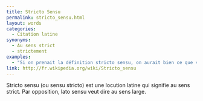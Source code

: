 ```yaml
---
title: Stricto Sensu
permalink: stricto_sensu.html
layout: words
categories:
  - Citation latine
synonyms:
  - Au sens strict
  - strictement
examples:
  - "Si on prenait la définition stricto sensu, on aurait bien ce que vous dites...Mais un peu de magie vaudoue n'a jamais fait de mal à personnne."
link: http://fr.wikipedia.org/wiki/Stricto_sensu
---
```


Stricto sensu (ou sensu stricto) est une locution latine qui signifie au sens strict. Par opposition, lato sensu veut dire au sens large.
